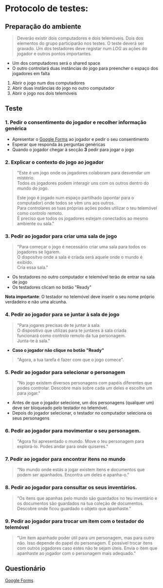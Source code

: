 # Protocolo de testes:

## Preparação do ambiente

> Deverão existir dois computadores e dois telemóveis.
> Dois dos elementos do grupo participarão nos testes.
> O teste deverá ser gravado.
> Um dos testadores deve registar num *LOG* as ações do jogador e outros pontos importantes.

- Um dos computadores será o shared space
- O outro controlará duas instâncias do jogo para preencher o espaço dos jogadores em falta

1. Abrir o jogo num dos computadores
2. Abrir duas instâncias do jogo no outro computador
3. Abrir o jogo nos dois telemóveis

## Teste

### 1. Pedir o consentimento do jogador e recolher informação genérica

- Apresentar o [Google Forms](https://forms.gle/URjUMxr1Rx2c86HR8) ao jogador e pedir o seu consentimento
- Esperar que responda às perguntas genéricas
- Quando o jogador chegar à secção **3** pedir para jogar o jogo

### 2. Explicar o contexto do jogo ao jogador

> "Este é um jogo onde os jogadores colaboram para desvendar um mistério.  
> Todos os jogadores podem interagir uns com os outros dentro do mundo do jogo.  
> 
> Este jogo é jogado num espaço partilhado (apontar para o computador) onde todos se vêm uns aos outros.  
> Para controlares as tuas próprias ações podes utilizar o teu telemóvel como controlo remoto.  
> É preciso que todos os jogadores estejam conectados ao mesmo ambiente ou sala."

### 3. Pedir ao jogador para criar uma sala de jogo  
> "Para começar o jogo é necessário criar uma sala para todos os jogadores se ligarem.  
> O dispositvo onde a sala é criada será aquele onde o mundo é exibido.  
> Cria essa sala."

- Os testadores no outro computador e telemóvel terão de entrar na sala de jogo
- Os testadores clicam no botão "Ready"

**Nota importante**: O testador no telemóvel deve inserir o seu nome próprio verdadeiro e não uma alcunha.

### 4. Pedir ao jogador para se juntar à sala de jogo  
> "Para jogares precisas de te juntar à sala.  
> O dispositivo que utilizas para te juntares à sala criada  
> funcionará como controlo remoto da tua personagem.  
> Junta-te à sala."

- **Caso o jogador não clique no botão "Ready"**  
> "Agora, a tua tarefa é fazer com que o jogo comece".

### 5. Pedir ao jogador para selecionar o personagem  
> "No jogo existem diversos personagens
> com papéis diferentes que podes controlar.
> Descobre mais sobre cada um deles e escolhe um para jogar."

- Antes de que o jogador selecione, um dos personagens (qualquer um) deve ser bloqueado pelo testador no telemóvel.
- Depois do jogador selecionar, o testador no computador seleciona os seus personagens

### 6. Pedir ao jogador para movimentar o seu personagem.  
> "Agora foi apresentado o mundo. Move o teu personagem para explorá-lo.
> Podes andar para onde quiseres."

### 7. Pedir ao jogador para encontrar itens no mundo  
> "No mundo onde estás a jogar existem itens e documentos que podem ser apanhados.
> Encontra um deles e apanha-o."

### 8. Pedir ao jogador para consultar os seus inventários.  
> "Os itens que apanhas pelo mundo são guardados no teu inventário e os
> documentos são guardados na tua coleção de documentos.  
> Descobre onde ficou guardado o objeto que apanhaste."

### 9. Pedir ao jogador para trocar um item com o testador do telemóvel  
> "Um item apanhado poder útil para um personagem, mas para outro não. Isso depende
> do papel do personagem.
> É possivel trocar itens com outros jogadores caso estes não te sejam úteis.
> Envia o item que apanhaste ao jogador com o personagem mais adequado."

## Questionário

[Google Forms](https://forms.gle/URjUMxr1Rx2c86HR8)
